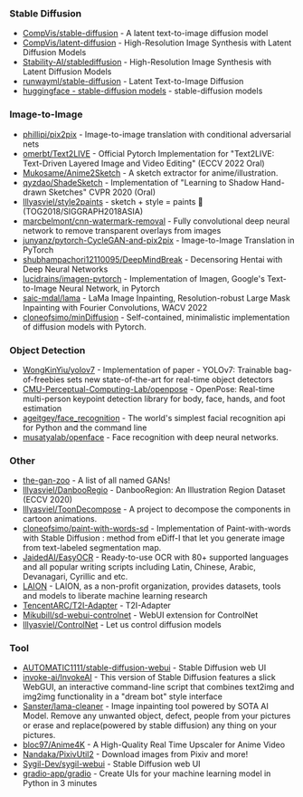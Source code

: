 ### Stable Diffusion
* [CompVis/stable-diffusion](https://github.com/CompVis/stable-diffusion) - A latent text-to-image diffusion model
* [CompVis/latent-diffusion](https://github.com/CompVis/latent-diffusion) - High-Resolution Image Synthesis with Latent Diffusion Models
* [Stability-AI/stablediffusion](https://github.com/Stability-AI/stablediffusion) - High-Resolution Image Synthesis with Latent Diffusion Models
* [runwayml/stable-diffusion](https://github.com/runwayml/stable-diffusion) - Latent Text-to-Image Diffusion
* [huggingface - stable-diffusion models](https://huggingface.co/models?other=stable-diffusion) - stable-diffusion models

### Image-to-Image
* [phillipi/pix2pix](https://github.com/phillipi/pix2pix) - Image-to-image translation with conditional adversarial nets
* [omerbt/Text2LIVE](https://github.com/omerbt/Text2LIVE) - Official Pytorch Implementation for "Text2LIVE: Text-Driven Layered Image and Video Editing" (ECCV 2022 Oral)
* [Mukosame/Anime2Sketch](https://github.com/Mukosame/Anime2Sketch) - A sketch extractor for anime/illustration.
* [qyzdao/ShadeSketch](https://github.com/qyzdao/ShadeSketch) - Implementation of "Learning to Shadow Hand-drawn Sketches" CVPR 2020 (Oral)
* [lllyasviel/style2paints](https://github.com/lllyasviel/style2paints) - sketch + style = paints 🎨 (TOG2018/SIGGRAPH2018ASIA)
* [marcbelmont/cnn-watermark-removal](https://github.com/marcbelmont/cnn-watermark-removal) - Fully convolutional deep neural network to remove transparent overlays from images
* [junyanz/pytorch-CycleGAN-and-pix2pix](https://github.com/junyanz/pytorch-CycleGAN-and-pix2pix) - Image-to-Image Translation in PyTorch 
* [shubhampachori12110095/DeepMindBreak](https://github.com/shubhampachori12110095/DeepMindBreak) - Decensoring Hentai with Deep Neural Networks 
* [lucidrains/imagen-pytorch](https://github.com/lucidrains/imagen-pytorch) - Implementation of Imagen, Google's Text-to-Image Neural Network, in Pytorch
* [saic-mdal/lama](https://github.com/saic-mdal/lama) -  LaMa Image Inpainting, Resolution-robust Large Mask Inpainting with Fourier Convolutions, WACV 2022
* [cloneofsimo/minDiffusion](https://github.com/cloneofsimo/minDiffusion) - Self-contained, minimalistic implementation of diffusion models with Pytorch.

### Object Detection
* [WongKinYiu/yolov7](https://github.com/WongKinYiu/yolov7) - Implementation of paper - YOLOv7: Trainable bag-of-freebies sets new state-of-the-art for real-time object detectors
* [CMU-Perceptual-Computing-Lab/openpose](https://github.com/CMU-Perceptual-Computing-Lab/openpose) - OpenPose: Real-time multi-person keypoint detection library for body, face, hands, and foot estimation
* [ageitgey/face_recognition](https://github.com/ageitgey/face_recognition) - The world's simplest facial recognition api for Python and the command line
* [musatyalab/openface](https://github.com/cmusatyalab/openface) - Face recognition with deep neural networks.

### Other
* [the-gan-zoo](https://github.com/hindupuravinash/the-gan-zoo) - A list of all named GANs!
* [lllyasviel/DanbooRegio](https://github.com/lllyasviel/DanbooRegion) - DanbooRegion: An Illustration Region Dataset (ECCV 2020)
* [lllyasviel/ToonDecompose](https://github.com/lllyasviel/ToonDecompose) - A project to decompose the components in cartoon animations.
* [cloneofsimo/paint-with-words-sd](https://github.com/cloneofsimo/paint-with-words-sd) - Implementation of Paint-with-words with Stable Diffusion : method from eDiff-I that let you generate image from text-labeled segmentation map.
* [JaidedAI/EasyOCR](https://github.com/JaidedAI/EasyOCR) - Ready-to-use OCR with 80+ supported languages and all popular writing scripts including Latin, Chinese, Arabic, Devanagari, Cyrillic and etc.
* [LAION](https://laion.ai/) - LAION, as a non-profit organization, provides datasets, tools and models to liberate machine learning research
* [TencentARC/T2I-Adapter](https://github.com/TencentARC/T2I-Adapter) - T2I-Adapter
* [Mikubill/sd-webui-controlnet](https://github.com/Mikubill/sd-webui-controlnet) - WebUI extension for ControlNet
* [lllyasviel/ControlNet](https://github.com/lllyasviel/ControlNet) - Let us control diffusion models

### Tool
* [AUTOMATIC1111/stable-diffusion-webui](https://github.com/AUTOMATIC1111/stable-diffusion-webui) - Stable Diffusion web UI
* [invoke-ai/InvokeAI](https://github.com/invoke-ai/InvokeAI) - This version of Stable Diffusion features a slick WebGUI, an interactive command-line script that combines text2img and img2img functionality in a "dream bot" style interface
* [Sanster/lama-cleaner](https://github.com/Sanster/lama-cleaner) - Image inpainting tool powered by SOTA AI Model. Remove any unwanted object, defect, people from your pictures or erase and replace(powered by stable diffusion) any thing on your pictures.
* [bloc97/Anime4K](https://github.com/bloc97/Anime4K) - A High-Quality Real Time Upscaler for Anime Video
* [Nandaka/PixivUtil2](https://github.com/Nandaka/PixivUtil2) - Download images from Pixiv and more!
* [Sygil-Dev/sygil-webui](https://github.com/Sygil-Dev/sygil-webui) - Stable Diffusion web UI
* [gradio-app/gradio](https://github.com/gradio-app/gradio) - Create UIs for your machine learning model in Python in 3 minutes


